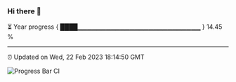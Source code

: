 ### Hi there 👋

⏳ Year progress { ████▁▁▁▁▁▁▁▁▁▁▁▁▁▁▁▁▁▁▁▁▁▁▁▁▁▁ } 14.45 %

---

⏰ Updated on Wed, 22 Feb 2023 18:14:50 GMT

![Progress Bar CI](https://github.com/liununu/liununu/workflows/Progress%20Bar%20CI/badge.svg)
